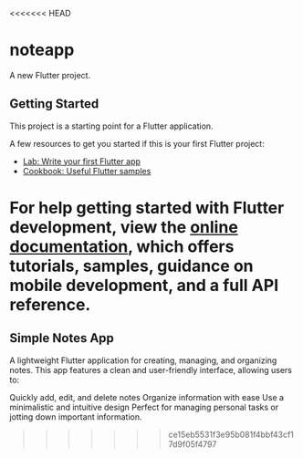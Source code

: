<<<<<<< HEAD
# noteapp

A new Flutter project.

## Getting Started

This project is a starting point for a Flutter application.

A few resources to get you started if this is your first Flutter project:

- [Lab: Write your first Flutter app](https://docs.flutter.dev/get-started/codelab)
- [Cookbook: Useful Flutter samples](https://docs.flutter.dev/cookbook)

For help getting started with Flutter development, view the
[online documentation](https://docs.flutter.dev/), which offers tutorials,
samples, guidance on mobile development, and a full API reference.
=======
## Simple Notes App

A lightweight Flutter application for creating, managing, and organizing notes. This app features a clean and user-friendly interface, allowing users to:

Quickly add, edit, and delete notes
Organize information with ease
Use a minimalistic and intuitive design
Perfect for managing personal tasks or jotting down important information.
>>>>>>> ce15eb5531f3e95b081f4bbf43cf17d9f05f4797
